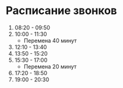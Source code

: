 # **Расписание звонков**
1. 08:20 - 09:50
2. 10:00 - 11:30
    * Перемена 40 минут
3. 12:10 - 13:40
4. 13:50 - 15:20
5. 15:30 - 17:00
    * Перемена 20 минут
6. 17:20 - 18:50
7. 19:00 - 20:30